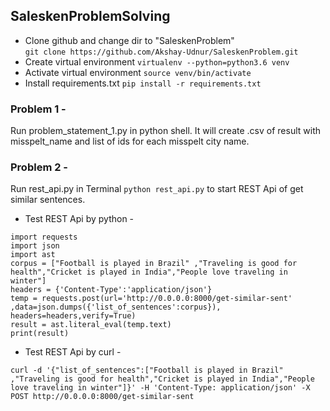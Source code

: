 ## SaleskenProblemSolving
- Clone github and change dir to "SaleskenProblem" <br />
`git clone https://github.com/Akshay-Udnur/SaleskenProblem.git`
- Create virtual environment  `virtualenv --python=python3.6 venv`
- Activate virtual environment `source venv/bin/activate`
- Install requirements.txt `pip install -r requirements.txt`

### Problem 1 - 
Run problem_statement_1.py in python shell. It will create .csv of result with misspelt_name and list of ids for each misspelt city name.

### Problem 2 -
Run rest_api.py in Terminal `python rest_api.py` to start REST Api of get similar sentences.

- Test REST Api by python - 
```
import requests 
import json 
import ast 
corpus = ["Football is played in Brazil" ,"Traveling is good for health","Cricket is played in India","People love traveling in winter"]
headers = {'Content-Type':'application/json'} 
temp = requests.post(url='http://0.0.0.0:8000/get-similar-sent' ,data=json.dumps({'list_of_sentences':corpus}), headers=headers,verify=True) 
result = ast.literal_eval(temp.text) 
print(result)
```
- Test REST Api by curl - 
```
curl -d '{"list_of_sentences":["Football is played in Brazil" ,"Traveling is good for health","Cricket is played in India","People love traveling in winter"]}' -H 'Content-Type: application/json' -X POST http://0.0.0.0:8000/get-similar-sent
```
